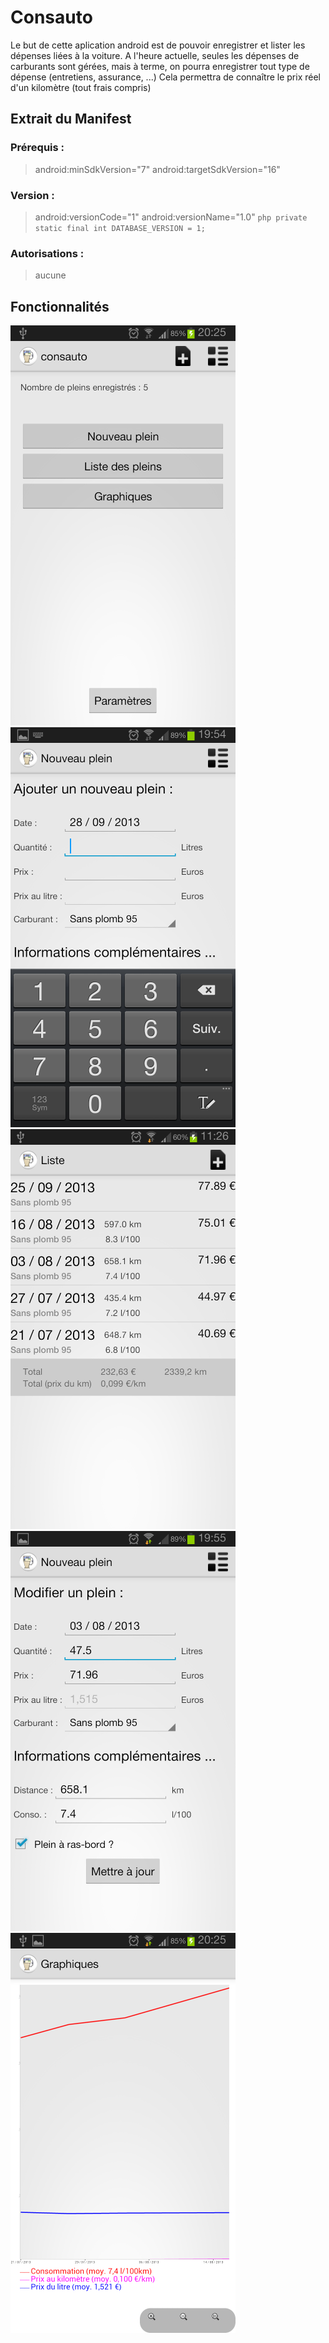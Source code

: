 Consauto
========

Le but de cette aplication android est de pouvoir enregistrer et lister les dépenses liées à la voiture.
A l'heure actuelle, seules les dépenses de carburants sont gérées, mais à terme, on pourra enregistrer tout type de dépense (entretiens, assurance, ...)
Cela permettra de connaître le prix réel d'un kilomètre (tout frais compris)

Extrait du Manifest
-------------------

### Prérequis : 
> android:minSdkVersion="7"
> android:targetSdkVersion="16"

### Version :
> android:versionCode="1"
> android:versionName="1.0"
> ```php private static final int DATABASE_VERSION = 1; ```

### Autorisations : 
> aucune

Fonctionnalités
---------------

![Accueil `MainActivity`](screenshots/20131003_accueil.png)
![Saisir un plein `FaireLePleinActivity`](screenshots/20130928_ajouter.png)
![Liste des pleins enregistrés `ListeActivity`](screenshots/20131001_lister.png)
![Modifier un plein `FaireLePleinActivity`](screenshots/20130928_modifier.png)
![Graphiqe `GraphActivity`](screenshots/20131003_graphiques.png)